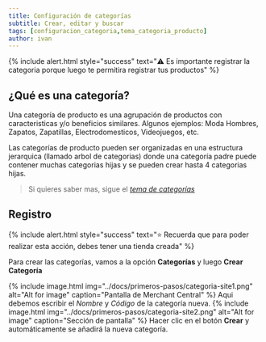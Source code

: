 ```yaml
---
title: Configuración de categorías
subtitle: Crear, editar y buscar
tags: [configuracion_categoria,tema_categoria_producto]
author: ivan
---
```

{% include alert.html style="success" text="⚠️ Es importante registrar la categoria porque luego te permitira registrar tus productos" %}

## ¿Qué es una categoría?
Una categoría de producto es una agrupación de productos con caracteristicas y/o beneficios similares. Algunos ejemplos: Moda Hombres, Zapatos, Zapatillas, Electrodomesticos, Videojuegos, etc.

Las categorías de producto pueden ser organizadas en una estructura jerarquica (llamado arbol de categorias) donde una categoría padre puede contener muchas categorias hijas y se pueden crear hasta 4 categorias hijas.

> Si quieres saber mas, sigue el *[tema de categorías](https://jztechpe.github.io/docshelp/docs/temas/catalogo/categoria/)*

## Registro 

{% include alert.html style="success" text="⭐ Recuerda que para poder realizar esta acción, debes tener una tienda creada" %}

Para crear las categorías, vamos a la opción **Categorías** y luego **Crear Categoría**

{% include image.html img="../docs/primeros-pasos/categoria-site1.png" alt="Alt for image" caption="Pantalla de Merchant Central" %}
Aqui debemos escribir el *Nombre* y *Código* de la categoría nueva.
{% include image.html img="../docs/primeros-pasos/categoria-site2.png" alt="Alt for image" caption="Sección de pantalla" %}
Hacer clic en el botón **Crear** y automáticamente se añadirá la nueva categoría.
